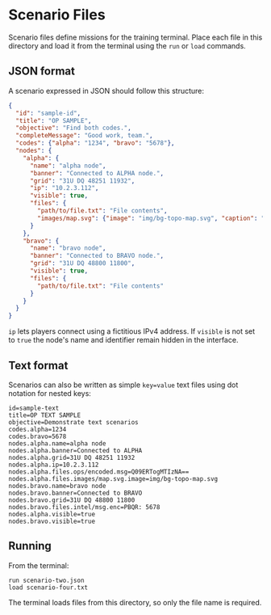 # Scenario Files

Scenario files define missions for the training terminal. Place each file in this directory and load it from the terminal using the `run` or `load` commands.

## JSON format

A scenario expressed in JSON should follow this structure:

```json
{
  "id": "sample-id",
  "title": "OP SAMPLE",
  "objective": "Find both codes.",
  "completeMessage": "Good work, team.",
  "codes": {"alpha": "1234", "bravo": "5678"},
  "nodes": {
    "alpha": {
      "name": "alpha node",
      "banner": "Connected to ALPHA node.",
      "grid": "31U DQ 48251 11932",
      "ip": "10.2.3.112",
      "visible": true,
      "files": {
        "path/to/file.txt": "File contents",
        "images/map.svg": {"image": "img/bg-topo-map.svg", "caption": "Area map"}
      }
    },
    "bravo": {
      "name": "bravo node",
      "banner": "Connected to BRAVO node.",
      "grid": "31U DQ 48800 11800",
      "visible": true,
      "files": {
        "path/to/file.txt": "File contents"
      }
    }
  }
}
```

`ip` lets players connect using a fictitious IPv4 address. If `visible` is not set to `true` the node's name and identifier remain hidden in the interface.

## Text format

Scenarios can also be written as simple `key=value` text files using dot notation for nested keys:

```
id=sample-text
title=OP TEXT SAMPLE
objective=Demonstrate text scenarios
codes.alpha=1234
codes.bravo=5678
nodes.alpha.name=alpha node
nodes.alpha.banner=Connected to ALPHA
nodes.alpha.grid=31U DQ 48251 11932
nodes.alpha.ip=10.2.3.112
nodes.alpha.files.ops/encoded.msg=Q09ERTogMTIzNA==
nodes.alpha.files.images/map.svg.image=img/bg-topo-map.svg
nodes.bravo.name=bravo node
nodes.bravo.banner=Connected to BRAVO
nodes.bravo.grid=31U DQ 48800 11800
nodes.bravo.files.intel/msg.enc=PBQR: 5678
nodes.alpha.visible=true
nodes.bravo.visible=true
```

## Running

From the terminal:

```
run scenario-two.json
load scenario-four.txt
```

The terminal loads files from this directory, so only the file name is required.
